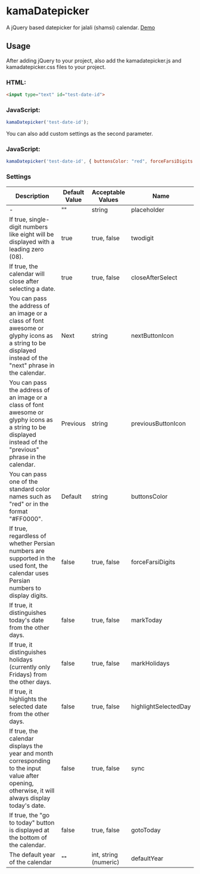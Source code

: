 # kamaDatepicker
A jQuery based datepicker for jalali (shamsi) calendar. <a href="http://www.jqueryscript.net/demo/Persian-Jalali-Calendar-Data-Picker-Plugin-With-jQuery-kamaDatepicker/" target="_blank">Demo</a>

## Usage

After adding jQuery to your project, also add the kamadatepicker.js and kamadatepicker.css files to your project.

### HTML:
```html 
<input type="text" id="test-date-id">
```

### JavaScript:
```js 
kamaDatepicker('test-date-id');
```


You can also add custom settings as the second parameter.

### JavaScript:
```js 
kamaDatepicker('test-date-id', { buttonsColor: "red", forceFarsiDigits: true });
```



### Settings

| Description | Default Value | Acceptable Values | Name |
| --- | --- | --- | --- |
| - | "" | string | placeholder |
| If true, single-digit numbers like eight will be displayed with a leading zero (08). | true | true, false | twodigit |
| If true, the calendar will close after selecting a date. | true | true, false | closeAfterSelect |
| You can pass the address of an image or a class of font awesome or glyphy icons as a string to be displayed instead of the "next" phrase in the calendar. | Next | string | nextButtonIcon |
| You can pass the address of an image or a class of font awesome or glyphy icons as a string to be displayed instead of the "previous" phrase in the calendar. | Previous | string | previousButtonIcon |
| You can pass one of the standard color names such as "red" or in the format "#FF0000". | Default | string | buttonsColor |
| If true, regardless of whether Persian numbers are supported in the used font, the calendar uses Persian numbers to display digits. | false | true, false | forceFarsiDigits |
| If true, it distinguishes today's date from the other days. | false | true, false | markToday |
| If true, it distinguishes holidays (currently only Fridays) from the other days. | false | true, false | markHolidays |
| If true, it highlights the selected date from the other days. | false | true, false | highlightSelectedDay |
| If true, the calendar displays the year and month corresponding to the input value after opening, otherwise, it will always display today's date. | false | true, false | sync |
| If true, the "go to today" button is displayed at the bottom of the calendar. | false | true, false | gotoToday |
| The default year of the calendar | "" | int, string (numeric) | defaultYear |

